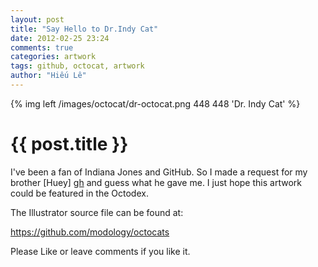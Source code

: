```yaml
---
layout: post
title: "Say Hello to Dr.Indy Cat"
date: 2012-02-25 23:24
comments: true
categories: artwork
tags: github, octocat, artwork
author: "Hiếu Lê"
---
```


{% img left /images/octocat/dr-octocat.png 448 448 'Dr. Indy Cat' %}

# {{ post.title }} #

I've been a fan of Indiana Jones and GitHub. So I made a request for
my brother [Huey] [gh] and guess what he gave me. I just hope this artwork could be
featured in the Octodex.

The Illustrator source file can be found at:

<https://github.com/modology/octocats>

Please Like or leave comments if you like it.

[gh]: https://github.com/modology